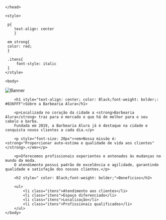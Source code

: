 
<html lang="pt-br">
    <head>
        <meta charset="UTF-8">
        <title>Barbearia Alura</title>
       
    </head>
    
    <style>

     p{
        text-align: center   
        }

     em strong{
     color: red;
     }

     .itens{
         font-style: italic
     }   
    </style> 
   
    <body>
        
![Banner](https://github.com/Garotosaiyajin968/BarbeariaAlura/assets/144037806/924b1b0d-5de2-4d46-b83e-93055b073fd7)
        
        <h1 style="text-align: center; color: Black;font-weight: bolder;: #836FFF">Sobre a Barbearia Alura</h1>

        <p>Localizada no coração da cidade a <strong>Barbearia Alura</strong> traz para o mercado o que há de melhor para o seu cabelo e barba. 
        Fundada em 2019, a Barbearia Alura já é destaque na cidade e conquista novos clientes a cada dia.</p>

        <p style="font-size: 20px"><em>Nossa missão é: <strong>"Proporcionar auto-estima e qualidade de vida aos clientes"</strong>.</em></p>

        <p>Oferecemos profissionais experientes e antenados às mudanças no mundo da moda. 
        O atendimento possui padrão de excelência e agilidade, garantindo qualidade e satisfação dos nossos clientes.</p>

        <h2 style=" color: Black;font-weight: bolder;">Beneficios</h2>
        
        <ul>
            <li class="itens">Atendimento aos clientes</li>
            <li class="itens">Espaço diferenciado</li>
            <li class="itens">Localização</li>
            <li class="itens">Profissionais qualificados</li>
        </ul>
    </body>
